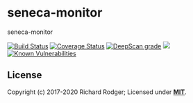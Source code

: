# seneca-monitor
seneca-monitor


[![Build Status](https://travis-ci.org/voxgig/seneca-monitor.svg?branch=master)](https://travis-ci.org/voxgig/seneca-monitor)
[![Coverage Status](https://coveralls.io/repos/github/voxgig/seneca-monitor/badge.svg?branch=master)](https://coveralls.io/github/voxgig/seneca-monitor?branch=master)
[![DeepScan grade](https://deepscan.io/api/teams/5016/projects/11881/branches/177447/badge/grade.svg)](https://deepscan.io/dashboard#view=project&tid=5016&pid=11881&bid=177447)
<a href="https://codeclimate.com/github/voxgig/seneca-monitor/maintainability"><img src="https://api.codeclimate.com/v1/badges/4cb217a2246a1bb622bd/maintainability" /></a>
[![Known Vulnerabilities](https://snyk.io/test/github/voxgig/seneca-monitor/badge.svg)](https://snyk.io/test/github/voxgig/seneca-monitor)





## License
Copyright (c) 2017-2020 Richard Rodger;
Licensed under __[MIT][Lic]__.


[Lic]: ./LICENSE

